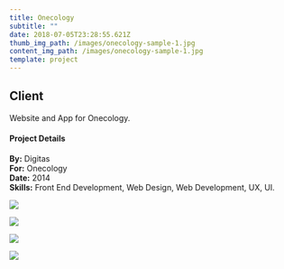 ```yaml
---
title: Onecology
subtitle: ""
date: 2018-07-05T23:28:55.621Z
thumb_img_path: /images/onecology-sample-1.jpg
content_img_path: /images/onecology-sample-1.jpg
template: project
---
```

## Client

Website and App for Onecology.

#### Project Details

**By:** [](https://www.robotwilliams.com/)Digitas\
**For:**[](http://www.americanfabricators.com/) Onecology\
**Date:** 2014\
**Skills:** Front End Development, Web Design, Web Development, UX, UI.

![](/images/onecology-sample-2.jpg)

![](/images/onecology-sample-3.jpg)

![](/images/onecology-sample-6.jpg)

![](/images/onecology-sample-8.jpg)